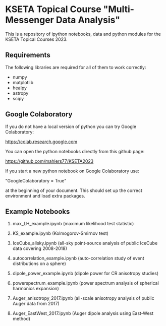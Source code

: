 # KSETA Topical Course "Multi-Messenger Data Analysis"

This is a repository of ipython notebooks, data and python modules for the KSETA Topical Courses 2023.

## Requirements

The following libraries are required for all of them to work correctly:

- numpy
- matplotlib
- healpy
- astropy
- scipy 

## Google Colaboratory

If you do not have a local version of python you can try Google Colaboratory:

https://colab.research.google.com

You can open the python notebooks directly from this github page: 

https://github.com/mahlers77/KSETA2023

If you start a new python notebook on Google Colaboratory use:

"GoogleColaboratory = True"

at the beginning of your document. This should set up the correct environment and load extra packages.

## Example Notebooks

1) max_LH_example.ipynb (maximum likelihood test statistic)

2) KS_example.ipynb (Kolmogorov-Smirnov test)

3) IceCube_allsky.ipynb (all-sky point-source analysis of public IceCube data covering 2008-2018)

4) autocorrelation_example.ipynb (auto-correlation study of event distributions on a sphere)

5) dipole_power_example.ipynb (dipole power for CR anisotropy studies)

6) powerspectrum_example.ipynb (power spectrum analysis of spherical harmonics expansion)

7) Auger_anisotropy_2017.ipynb (all-scale anisotropy analysis of public Auger data from 2017)

8) Auger_EastWest_2017.ipynb (Auger dipole analysis using East-West method)

